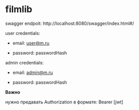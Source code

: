 # filmlib

swagger endpoit: http://localhost:8080/swagger/index.html#/


user credentials:

- email: user@m.ru

- password: passwordHash

admin credentials:

  - email: admin@m.ru
  
  - password: passwordHash

**Важно**

нужно предавать Authorization в формате: Bearer [jwt]
